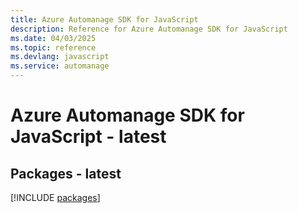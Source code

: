 ```yaml
---
title: Azure Automanage SDK for JavaScript
description: Reference for Azure Automanage SDK for JavaScript
ms.date: 04/03/2025
ms.topic: reference
ms.devlang: javascript
ms.service: automanage
---
```

# Azure Automanage SDK for JavaScript - latest
## Packages - latest
[!INCLUDE [packages](automanage-index.md)]